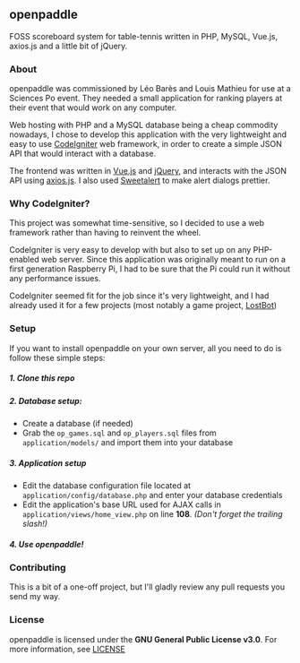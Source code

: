## openpaddle
FOSS scoreboard system for table-tennis written in PHP, MySQL, Vue.js, axios.js and a little bit of jQuery.

### About
openpaddle was commissioned by Léo Barès and Louis Mathieu for use at a Sciences Po event.
They needed a small application for ranking players at their event that would work on any computer.

Web hosting with PHP and a MySQL database being a cheap commodity nowadays, I chose to develop this application with the very lightweight and easy to use [CodeIgniter](https://codeigniter.com) web framework, in order to create a simple JSON API that would interact with a database.

The frontend was written in [Vue.js](https://vuejs.org) and [jQuery](https://jquery.com), and interacts with the JSON API using [axios.js](https://github.com/axios/axios). I also used [Sweetalert](https://sweetalert.js.org/) to make alert dialogs prettier.

### Why CodeIgniter?
This project was somewhat time-sensitive, so I decided to use a web framework rather than having to reinvent the wheel.

CodeIgniter is very easy to develop with but also to set up on any PHP-enabled web server. Since this application was originally meant to run on a first generation Raspberry Pi, I had to be sure that the Pi could run it without any performance issues. 

CodeIgniter seemed fit for the job since it's very lightweight, and I had already used it for a few projects (most notably a game project, [LostBot](https://lostbot.webdoy.com))

### Setup
If you want to install openpaddle on your own server, all you need to do is follow these simple steps:


##### 1. Clone this repo

##### 2. Database setup:
  * Create a database (if needed)
  * Grab the `op_games.sql` and `op_players.sql` files from `application/models/` and import them into your database

##### 3. Application setup
  * Edit the database configuration file located at `application/config/database.php` and enter your database credentials
  * Edit the application's base URL used for AJAX calls in `application/views/home_view.php` on line **108**. _(Don't forget the trailing slash!)_
  
##### 4. Use openpaddle!


### Contributing
This is a bit of a one-off project, but I'll gladly review any pull requests you send my way.

### License
openpaddle is licensed under the **GNU General Public License v3.0**. For more information, see [LICENSE](https://github.com/MrGabigoo/openpaddle/blob/master/LICENSE)
